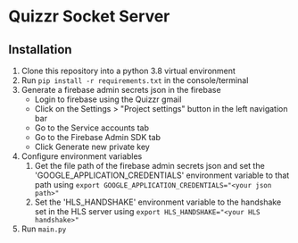 # Quizzr Socket Server

## Installation
1. Clone this repository into a python 3.8 virtual environment
2. Run `pip install -r requirements.txt` in the console/terminal
3. Generate a firebase admin secrets json in the firebase
   - Login to firebase using the Quizzr gmail
   - Click on the Settings > "Project settings" button in the left navigation bar
   - Go to the Service accounts tab
   - Go to the Firebase Admin SDK tab
   - Click Generate new private key
4. Configure environment variables
   1. Get the file path of the firebase admin secrets json and set the 'GOOGLE_APPLICATION_CREDENTIALS' environment variable to that path using `export GOOGLE_APPLICATION_CREDENTIALS="<your json path>"`
   2. Set the 'HLS_HANDSHAKE' environment variable to the handshake set in the HLS server using `export HLS_HANDSHAKE="<your HLS handshake>"`
5. Run `main.py`
